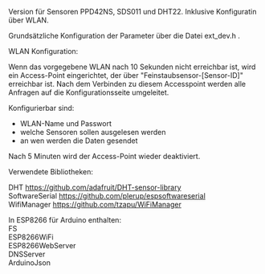 Version für Sensoren PPD42NS, SDS011 und DHT22. Inklusive Konfiguratin über WLAN.

Grundsätzliche Konfiguration der Parameter über die Datei ext_dev.h .

WLAN Konfiguration:

Wenn das vorgegebene WLAN nach 10 Sekunden nicht erreichbar ist, wird ein Access-Point eingerichtet, der über "Feinstaubsensor-\[Sensor-ID\]" erreichbar ist. Nach dem Verbinden zu diesem Accesspoint werden alle Anfragen auf die Konfigurationsseite umgeleitet.

Konfigurierbar sind:
- WLAN-Name und Passwort
- welche Sensoren sollen ausgelesen werden
- an wen werden die Daten gesendet

Nach 5 Minuten wird der Access-Point wieder deaktiviert.

  
  
Verwendete Bibliotheken:  
  
DHT <https://github.com/adafruit/DHT-sensor-library>  
SoftwareSerial <https://github.com/plerup/espsoftwareserial>  
WifiManager <https://github.com/tzapu/WiFiManager>  
  
In ESP8266 für Arduino enthalten:  
FS  
ESP8266WiFi  
ESP8266WebServer  
DNSServer  
ArduinoJson  
